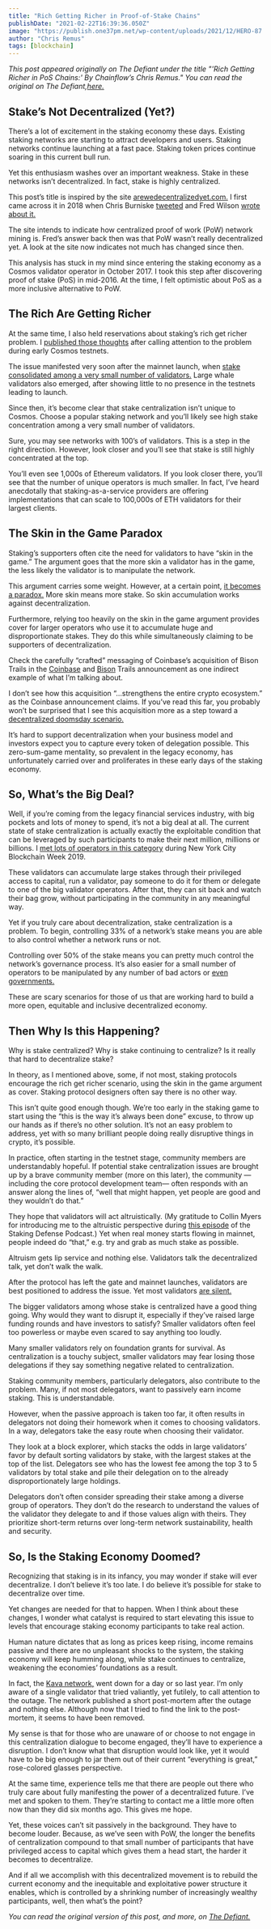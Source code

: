 ```yaml
---
title: "Rich Getting Richer in Proof-of-Stake Chains"
publishDate: "2021-02-22T16:39:36.050Z"
image: "https://publish.one37pm.net/wp-content/uploads/2021/12/HERO-87.jpg?fit=1600%2C707"
author: "Chris Remus"
tags: [blockchain]
---
```


_This post appeared originally on The Defiant under the title "'Rich Getting Richer in PoS Chains:' By Chainflow’s Chris Remus." You can read the original on The Defiant,[here.](https://thedefiant.io/rich-getting-richer-in-pos-chains-by-chainflows-chris-remus)_

## Stake’s Not Decentralized (Yet?)

There’s a lot of excitement in the staking economy these days. Existing staking networks are starting to attract developers and users. Staking networks continue launching at a fast pace. Staking token prices continue soaring in this current bull run.

Yet this enthusiasm washes over an important weakness. Stake in these networks isn’t decentralized. In fact, stake is highly centralized.

This post’s title is inspired by the site [arewedecentralizedyet.com.](https://avc.com/2018/04/are-we-decentralized-yet/) I first came across it in 2018 when Chris Burniske [tweeted](https://twitter.com/cburniske/status/985645585846931456?s=20) and Fred Wilson [wrote about it.](https://avc.com/2018/04/are-we-decentralized-yet/)

The site intends to indicate how centralized proof of work (PoW) network mining is. Fred’s answer back then was that PoW wasn’t really decentralized yet. A look at the site now indicates not much has changed since then.

This analysis has stuck in my mind since entering the staking economy as a Cosmos validator operator in October 2017. I took this step after discovering proof of stake (PoS) in mid-2016. At the time, I felt optimistic about PoS as a more inclusive alternative to PoW.

## The Rich Are Getting Richer

At the same time, I also held reservations about staking’s rich get richer problem. I [published those thoughts](https://chainflow.io/early-proof-of-stake-systems-encourage-recentralization/) after calling attention to the problem during early Cosmos testnets.

The issue manifested very soon after the mainnet launch, when [stake consolidated among a very small number of validators.](https://chainflow.io/cosmos-network-stake-breakdown/) Large whale validators also emerged, after showing little to no presence in the testnets leading to launch.

Since then, it’s become clear that stake centralization isn’t unique to Cosmos. Choose a popular staking network and you’ll likely see high stake concentration among a very small number of validators.

Sure, you may see networks with 100’s of validators. This is a step in the right direction. However, look closer and you’ll see that stake is still highly concentrated at the top.

You’ll even see 1,000s of Ethereum validators. If you look closer there, you’ll see that the number of unique operators is much smaller. In fact, I’ve heard anecdotally that staking-as-a-service providers are offering implementations that can scale to 100,000s of ETH validators for their largest clients.

## The Skin in the Game Paradox

Staking’s supporters often cite the need for validators to have “skin in the game.” The argument goes that the more skin a validator has in the game, the less likely the validator is to manipulate the network.

This argument carries some weight. However, at a certain point, [it becomes a paradox.](https://chainflow.io/the-skin-in-the-game-staking-paradox/) More skin means more stake. So skin accumulation works against decentralization.

Furthermore, relying too heavily on the skin in the game argument provides cover for larger operators who use it to accumulate huge and disproportionate stakes. They do this while simultaneously claiming to be supporters of decentralization.

Check the carefully “crafted” messaging of Coinbase’s acquisition of Bison Trails in the [Coinbase](https://www.coinbase.com/blog/coinbase-to-acquire-leading-blockchain-infrastructure-platform-bison-trails) and [Bison](https://www.coinbase.com/cloud/discover/news) Trails announcement as one indirect example of what I’m talking about.

I don’t see how this acquisition “…strengthens the entire crypto ecosystem.” as the Coinbase announcement claims. If you’ve read this far, you probably won’t be surprised that I see this acquisition more as a step toward a [decentralized doomsday scenario.](https://chris.mirror.xyz/CFkCGbVLm2pB6UwiCY_qq4tjr8AnKtK9v_VQZ8pTUp4)

It’s hard to support decentralization when your business model and investors expect you to capture every token of delegation possible. This zero-sum-game mentality, so prevalent in the legacy economy, has unfortunately carried over and proliferates in these early days of the staking economy.

## So, What’s the Big Deal?

Well, if you’re coming from the legacy financial services industry, with big pockets and lots of money to spend, it’s not a big deal at all. The current state of stake centralization is actually exactly the exploitable condition that can be leveraged by such participants to make their next million, millions or billions. I [met lots of operators in this category](https://chainflow.io/staking-observations-from-nyc-blockchain-week-2019/) during New York City Blockchain Week 2019.

These validators can accumulate large stakes through their privileged access to capital, run a validator, pay someone to do it for them or delegate to one of the big validator operators. After that, they can sit back and watch their bag grow, without participating in the community in any meaningful way.

Yet if you truly care about decentralization, stake centralization is a problem. To begin, controlling 33% of a network’s stake means you are able to also control whether a network runs or not.

Controlling over 50% of the stake means you can pretty much control the network’s governance process. It’s also easier for a small number of operators to be manipulated by any number of bad actors or [even governments.](https://twitter.com/badkidsdream/status/1359822175935619073?s=20)

These are scary scenarios for those of us that are working hard to build a more open, equitable and inclusive decentralized economy.

## Then Why Is this Happening?

Why is stake centralized? Why is stake continuing to centralize? Is it really that hard to decentralize stake?

In theory, as I mentioned above, some, if not most, staking protocols encourage the rich get richer scenario, using the skin in the game argument as cover. Staking protocol designers often say there is no other way.

This isn’t quite good enough though. We’re too early in the staking game to start using the “this is the way it’s always been done” excuse, to throw up our hands as if there’s no other solution. It’s not an easy problem to address, yet with so many brilliant people doing really disruptive things in crypto, it’s possible.

In practice, often starting in the testnet stage, community members are understandably hopeful. If potential stake centralization issues are brought up by a brave community member (more on this later), the community —including the core protocol development team— often responds with an answer along the lines of, “well that might happen, yet people are good and they wouldn’t do that.”

They hope that validators will act altruistically. (My gratitude to Collin Myers for introducing me to the altruistic perspective during [this episode](https://stakingdefense.substack.com/p/episode-2-the-consensysskale-activate#details) of the Staking Defense Podcast.) Yet when real money starts flowing in mainnet, people indeed do “that,” e.g. try and grab as much stake as possible.

Altruism gets lip service and nothing else. Validators talk the decentralized talk, yet don’t walk the walk.

After the protocol has left the gate and mainnet launches, validators are best positioned to address the issue. Yet most validators [are silent.](https://chainflow.io/the-rise-of-the-activist-validator/)

The bigger validators among whose stake is centralized have a good thing going. Why would they want to disrupt it, especially if they’ve raised large funding rounds and have investors to satisfy? Smaller validators often feel too powerless or maybe even scared to say anything too loudly.

Many smaller validators rely on foundation grants for survival. As centralization is a touchy subject, smaller validators may fear losing those delegations if they say something negative related to centralization.

Staking community members, particularly delegators, also contribute to the problem. Many, if not most delegators, want to passively earn income staking. This is understandable.

However, when the passive approach is taken too far, it often results in delegators not doing their homework when it comes to choosing validators. In a way, delegators take the easy route when choosing their validator.

They look at a block explorer, which stacks the odds in large validators’ favor by default sorting validators by stake, with the largest stakes at the top of the list. Delegators see who has the lowest fee among the top 3 to 5 validators by total stake and pile their delegation on to the already disproportionately large holdings.

Delegators don’t often consider spreading their stake among a diverse group of operators. They don’t do the research to understand the values of the validator they delegate to and if those values align with theirs. They prioritize short-term returns over long-term network sustainability, health and security.

## So, Is the Staking Economy Doomed?

Recognizing that staking is in its infancy, you may wonder if stake will ever decentralize. I don’t believe it’s too late. I do believe it’s possible for stake to decentralize over time.

Yet changes are needed for that to happen. When I think about these changes, I wonder what catalyst is required to start elevating this issue to levels that encourage staking economy participants to take real action.

Human nature dictates that as long as prices keep rising, income remains passive and there are no unpleasant shocks to the system, the staking economy will keep humming along, while stake continues to centralize, weakening the economies’ foundations as a result.

In fact, the [Kava network,](https://www.kava.io/) went down for a day or so last year. I’m only aware of a single validator that tried valiantly, yet futilely, to call attention to the outage. The network published a short post-mortem after the outage and nothing else. Although now that I tried to find the link to the post-mortem, it seems to have been removed.

My sense is that for those who are unaware of or choose to not engage in this centralization dialogue to become engaged, they’ll have to experience a disruption. I don’t know what that disruption would look like, yet it would have to be big enough to jar them out of their current “everything is great,” rose-colored glasses perspective.

At the same time, experience tells me that there are people out there who truly care about fully manifesting the power of a decentralized future. I’ve met and spoken to them. They’re starting to contact me a little more often now than they did six months ago. This gives me hope.

Yet, these voices can’t sit passively in the background. They have to become louder. Because, as we’ve seen with PoW, the longer the benefits of centralization compound to that small number of participants that have privileged access to capital which gives them a head start, the harder it becomes to decentralize.

And if all we accomplish with this decentralized movement is to rebuild the current economy and the inequitable and exploitative power structure it enables, which is controlled by a shrinking number of increasingly wealthy participants, well, then what’s the point?

_You can read the original version of this post, and more, on [The Defiant.](https://thedefiant.io/)_
